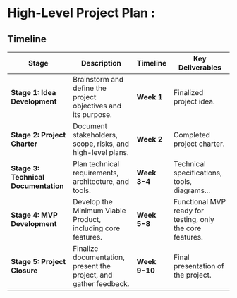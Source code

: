 # High-Level Project Plan :

## Timeline

| **Stage**                            | **Description**                                                      | **Timeline**      | **Key Deliverables**                                     |
|--------------------------------      |----------------------------------------------------------------------|-------------------|----------------------------------------------------------|
| **Stage 1: Idea Development**        | Brainstorm and define the project objectives and its purpose.        | **Week 1**        | Finalized project idea.                                  |
| **Stage 2: Project Charter**         | Document stakeholders, scope, risks, and high-level plans.           | **Week 2**        | Completed project charter.                               |
| **Stage 3: Technical Documentation** | Plan technical requirements, architecture, and tools.                | **Week 3-4**      | Technical specifications, tools, diagrams...             |
| **Stage 4: MVP Development**         | Develop the Minimum Viable Product, including core features.         | **Week 5-8**      | Functional MVP ready for testing, only the core features.|
| **Stage 5: Project Closure**         | Finalize documentation, present the project, and gather feedback.    | **Week 9-10**     | Final presentation of the project.                       |
